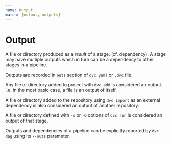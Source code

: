 ```yaml
---
name: Output
match: [output, outputs]
---
```


# Output

A file or directory produced as a _result_ of a <abbr>stage</abbr>. (cf.
<abbr>dependency</abbr>). A stage may have multiple outputs which in turn can be
a dependency to other stages in a <abbr>pipeline</abbr>.

Outputs are recorded in `outs` section of `dvc.yaml` or `.dvc` file.

Any file or directory added to <abbr>project</abbr> with `dvc add` is considered
an output. i.e. in the most basic case, a file is an output of itself.

A file or directory added to the <abbr>repository</abbr> using `dvc import` as
an <abbr>external dependency</abbr> is also considered an output of another
repository.

A file or directory defined with `-o` or `-O` options of `dvc run` is considered
an output of that <abbr>stage</abbr>.

Outputs and dependencies of a <abbr>pipeline</abbr> can be explicitly reported
by `dvc dag` using its `--outs` parameter.
